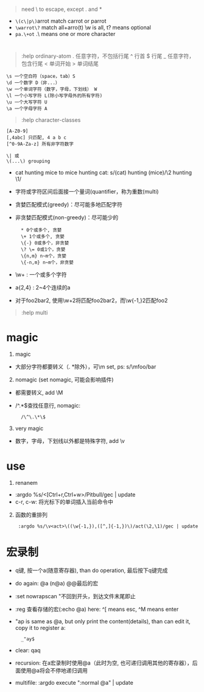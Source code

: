 # 

> need \ to escape, except . and *
- `\(c\|p\)`arrot match carrot or parrot
- `\warrot\?` match all+arro(t) \w is all, t\? means optional
- `pa.\+ot` .\ means one or more character


# 
> :help ordinary-atom . 任意字符，不包括行尾
    ^ 行首
    $ 行尾
    \_ 任意字符，包含行尾
    \< 单词开始
    \> 单词结尾

    \s 一个空白符（space，tab）S
    \d 一个数字 D（非...）
    \w 一个单词字符（数字，字母，下划线） W
    \l 一个小写字符 L(除小写字母外的所有字符)
    \u 一个大写字符 U
    \a 一个字母字符 A

> :help character-classes

    [A-Z0-9]
    [,4abc] 只匹配, 4 a b c
    [^0-9A-Za-z] 所有非字符数字

    \| 或
    \(...\) grouping

- cat hunting mice to mice hunting cat: s/\(cat\) hunting \(mice\)/\2 hunting \1/

- 字符或字符区间后面接一个量词(quantifier，称为重数(multi)
- 贪婪匹配模式(greedy)：尽可能多地匹配字符
- 非贪婪匹配模式(non-greedy)：尽可能少的
        
        * 0个或多个, 贪婪
        \+ 1个或多个, 贪婪
        \{-} 0或多个，非贪婪
        \? \= 0或1个，贪婪
        \{n,m} n~m个，贪婪
        \{-n,m} n~m个，非贪婪

- \w\+ : 一个或多个字符
- a\{2,4} : 2~4个连续的a
- 对于foo2bar2, 使用\w\+2将匹配foo2bar2，而\w\{-1,}2匹配foo2

> :help multi

# magic

1. magic
- 大部分字符都要转义（. *除外），可\m set, ps: s/\mfoo/bar
2. nomagic (set nomagic, 可能会影响插件)
- 都需要转义, add \M
- /^.\*$查找任意行, nomagic:

        /\^\.\*\$

3. very magic
- 数字，字母，下划线以外都是特殊字符, add \v

# use

1. renanem
- :argdo %s/\<[Ctrl+r,Ctrl+w\>/Pitbull/gec | update
- c-r, c-w: 将光标下的单词插入当前命令中
2. 函数的重排列

        :argdo %s/\v<act>\((\w{-1,}),([^,]{-1,})\)/act(\2,\1)/gec | update

# 宏录制

- q键, 按一个a(随意寄存器), than do operation, 最后按下q键完成
- do again: @a  (n@a)  @@最后的宏
- :set nowrapscan "不回到开头，到达文件末尾即止
- :reg 查看存储的宏(:echo @a) here: ^[ means esc, ^M means enter
- "ap is same as @a, but only print the content(details), than can edit it, copy it to register a:

        _"ay$

- clear: qaq
- recursion: 在a宏录制时使用@a（此时为空, 也可递归调用其他的寄存器），后面使用@a将会不停地递归调用

- multifile: :argdo execute ":normal @a" | update

